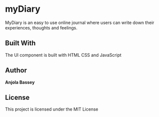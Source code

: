 # myDiary

MyDiary is an easy to use online journal where users can write down their experiences, thoughts and feelings. 

## Built With

The UI component is built with HTML CSS and JavaScript

## Author

**Anjola Bassey** 

## License

This project is licensed under the MIT License